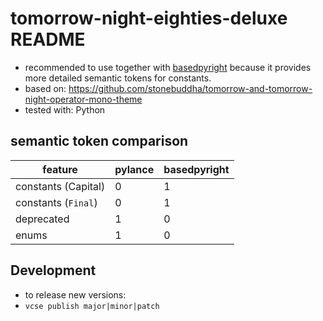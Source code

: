 # tomorrow-night-eighties-deluxe README

- recommended to use together with [basedpyright](https://github.com/detachhead/basedpyright) because it provides more detailed semantic tokens for constants.
- based on: <https://github.com/stonebuddha/tomorrow-and-tomorrow-night-operator-mono-theme>
- tested with: Python

## semantic token comparison

| feature             | pylance | basedpyright |
| ------------------- | ------- | ------------ |
| constants (Capital) | 0       | 1            |
| constants (`Final`) | 0       | 1            |
| deprecated          | 1       | 0            |
| enums               | 1       | 0            |

## Development

- to release new versions:
- `vcse publish major|minor|patch`
